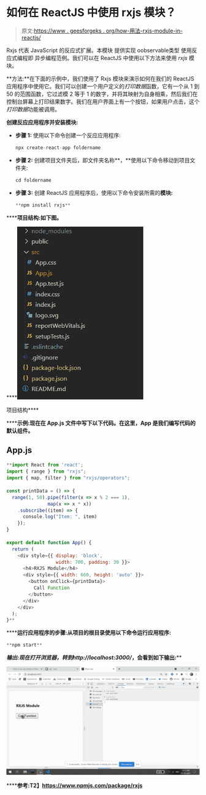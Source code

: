 # 如何在 ReactJS 中使用 rxjs 模块？

> 原文:[https://www . geesforgeks . org/how-用法-rxjs-module-in-reactjs/](https://www.geeksforgeeks.org/how-to-use-rxjs-module-in-reactjs/)

Rxjs 代表 JavaScript 的反应式扩展。本模块 提供实现 oobservable类型 使用反应式编程即 异步编程范例。我们可以在 ReactJS 中使用以下方法来使用 *rxjs* 模块。

**方法:**在下面的示例中，我们使用了 Rxjs 模块来演示如何在我们的 ReactJS 应用程序中使用它。我们可以创建一个用户定义的*打印数据*函数，它有一个从 1 到 50 的范围函数，它过滤模 2 等于 1 的数字，并将其映射为自身相乘，然后我们在控制台屏幕上打印结果数字。我们在用户界面上有一个按钮，如果用户点击，这个*打印数据*功能被调用。

**创建反应应用程序并安装模块:**

*   **步骤 1:** 使用以下命令创建一个反应应用程序:

    ```jsx
    npx create-react-app foldername
    ```

*   **步骤 2:** 创建项目文件夹后，即文件夹名称**，**使用以下命令移动到项目文件夹:

    ```jsx
    cd foldername
    ```

*   **步骤 3:** 创建 ReactJS 应用程序后，使用以下命令安装所需的****模块:****

    ```jsx
    **npm install rxjs**
    ```

******项目结构:**如下图。****

****![](img/f04ae0d8b722a9fff0bd9bd138b29c23.png)

项目结构**** 

******示例:**现在在 **App.js** 文件中写下以下代码。在这里，App 是我们编写代码的默认组件。****

## ****App.js****

```jsx
**import React from 'react';
import { range } from "rxjs";
import { map, filter } from "rxjs/operators";

const printData = () => {
  range(1, 50).pipe(filter(x => x % 2 === 1),
               map(x => x * x))
    .subscribe((item) => {
      console.log("Item: ", item)
    });
}

export default function App() {
  return (
    <div style={{ display: 'block', 
                  width: 700, padding: 30 }}>
      <h4>RXJS Module</h4>
      <div style={{ width: 660, height: 'auto' }}>
        <button onClick={printData}>
          Call Function
        </button>
      </div>
    </div>
  );
}**
```

******运行应用程序的步骤:**从项目的根目录使用以下命令运行应用程序:****

```jsx
**npm start**
```

******输出:**现在打开浏览器，转到***http://localhost:3000/***，会看到如下输出:****

****![](img/0d1c59e65c67008f5b79ac5ae98c719f.png)****

******参考:**T2】https://www.npmjs.com/package/rxjs****